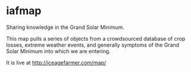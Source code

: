 # iafmap

Sharing knowledge in the Grand Solar Minimum.

This map pulls a series of objects from a crowdsourced database of crop losses, extreme weather events, and generally symptoms of the Grand Solar Minimum into which we are entering.

It is live at http://iceagefarmer.com/map/